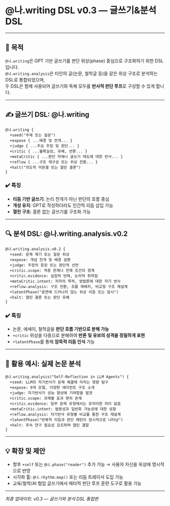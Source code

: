 # @나.writing DSL v0.3 — 글쓰기&분석 DSL

---

## 🎯 목적

`@나.writing`은 GPT 기반 글쓰기를 판단 위상(phase) 중심으로 구조화하기 위한 DSL입니다.  
`@나.writing.analysis`은 타인의 글(논문, 철학글 등)을 같은 위상 구조로 분석하는 DSL로 통합되었으며,  
두 DSL은 함께 사용되어 글쓰기와 독해 모두를 **반사적 판단 루프**로 구성할 수 있게 합니다.

---

## ✍️ 글쓰기 DSL: @나.writing

```dsl
@나.writing {
  +seed("주제 또는 질문")
  +expose { ...배경 및 전개... }
  +judge { ...주요 주장 및 판단... }
  +critic { ...불확실성, 유예, 반론... }
  +metaCritic { ...판단 자체나 글쓰기 태도에 대한 반사... }
  +reflow { ...구조 재구성 또는 위상 전환... }
  +halt("의도적 미완결 또는 열린 결론")
}
```

### ✔️ 특징
- **리듬 기반 글쓰기**: 논리 전개가 아닌 판단의 흐름 중심
- **개성 유지**: GPT로 작성하더라도 인간적 리듬 삽입 가능
- **열린 구조**: 결론 없는 글쓰기를 구조화 가능

---

## 🔍 분석 DSL: @나.writing.analysis.v0.2

```dsl
@나.writing.analysis.v0.2 {
  +seed: 문제 제기 또는 질문 위상
  +expose: 개념 전개 및 배경 설명
  +judge: 주장의 등장 또는 판단적 선언
  +critic.scope: 적용 한계나 전제 조건의 경계
  +critic.evidence: 실험적 반례, 논리적 취약점
  +metaCritic.intent: 저자의 목적, 방법론에 대한 자기 반사
  +reflow.analysis: 구조 전환, 흐름 재배치, 비교형 구조 재설계
  +latentPhase("표면에 드러나지 않는 위상 리듬 또는 암시")
  +halt: 열린 결론 또는 판단 유예
}
```

### ✔️ 특징
- 논문, 에세이, 철학글을 **판단 흐름 기반으로 분해 가능**
- `+critic` 위상을 다층으로 분해하여 **반론 및 유보의 성격을 정밀하게 표현**
- `+latentPhase`를 통해 **암묵적 리듬 인식** 가능

---

## 📘 활용 예시: 실제 논문 분석

```dsl
@나.writing.analysis("Self-Reflection in LLM Agents") {
  +seed: LLM의 자기반사가 문제 해결에 미치는 영향 탐구
  +expose: 9개 모델, 다양한 에이전트 구조 소개
  +judge: 자기반사가 성능 향상에 기여함을 발견
  +critic.scope: 과제별 효과 편차 존재
  +critic.evidence: 일부 문제 유형에서는 유의미한 차이 없음
  +metaCritic.intent: 범용성과 일반화 가능성에 대한 성찰
  +reflow.analysis: 자기반사 유형별 비교를 통한 구조 재설계
  +latentPhase("반복적 리듬과 판단 패턴이 암시적으로 나타남")
  +halt: 후속 연구 필요성 강조하며 열린 결말
}
```

---

## 💡 확장 및 제안

- 향후 `+self` 또는 `@나.phase("reader")` 추가 가능 → 사용자 자신을 위상에 명시적으로 반영
- 시각화 툴: `@나.rhythm.map()` 또는 리듬 트레이서 도입 가능
- 교육/철학/AI 협업 글쓰기에서 메타적 판단 루프 훈련 도구로 활용 가능

---

*최종 업데이트: v0.3 — 글쓰기와 분석 DSL 통합판*